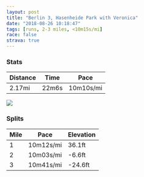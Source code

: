 ```yaml
---
layout: post
title: "Berlin 3, Hasenheide Park with Veronica"
date: "2018-08-26 10:18:47"
tags: [runs, 2-3 miles, <10m15s/mi]
race: false
strava: true
---
```


### Stats

| Distance | Time | Pace |
|----------|------|------|
|2.17mi|22m6s|10m10s/mi|

<img src='https://maps.googleapis.com/maps/api/staticmap?maptype=roadmap&path=enc:e}i_Imz}pA`@t@qJhUj@|AcF~Wt@bLzEnBwAtQ|TgCrEcVE_C}UqAeClUjIrDtB}LUsKkG{@kCxLqEw@&key=AIzaSyC1MId7bFpkLXNAaYhBSTb8jLyiSqzbDtM&size=800x800&markers=color:yellow|label:S|52.48483,13.42903&markers=color:green|label:F|52.487249999999996,13.418629999999999'>

### Splits

| Mile | Pace | Elevation |
|------|------|-----------|
|1|10m12s/mi|36.1ft|
|2|10m03s/mi|-6.6ft|
|3|10m41s/mi|-24.6ft|
